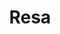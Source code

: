 ---
title: Resa
description: En reseguide för Linköping
layout: layouts/article.liquid
permalink: /sv/international-students/travel.html
tags: international-students
sideNavOrder: 6
---